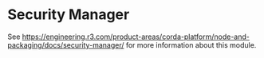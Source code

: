 # Security Manager

See https://engineering.r3.com/product-areas/corda-platform/node-and-packaging/docs/security-manager/ for more 
information about this module.